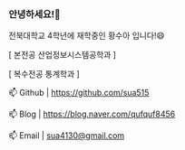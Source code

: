 ### 안녕하세요!👋

전북대학교 4학년에 재학중인 황수아 입니다!😄

[ 본전공 산업정보시스템공학과 ]

[ 복수전공 통계학과 ]


📫 Github | https://github.com/sua515


📫 Blog   | https://blog.naver.com/qufquf8456


📫 Email  | sua4130@gmail.com 

<!--
**sua515/sua515** is a ✨ _special_ ✨ repository because its `README.md` (this file) appears on your GitHub profile.

Here are some ideas to get you started:

- 🔭 I’m currently working on ...
- 🌱 I’m currently learning ...
- 👯 I’m looking to collaborate on ...
- 🤔 I’m looking for help with ...
- 💬 Ask me about ...
- 📫 How to reach me: ...
- 😄 Pronouns: ...
- ⚡ Fun fact: ...
-->
